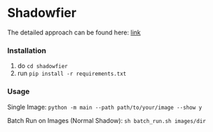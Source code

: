 # Shadowfier
The detailed approach can be found here: [link](https://medium.com/gitconnected/shadowfier-407df70c8ae8)

### Installation
1. do ``cd shadowfier``
2. run ``pip install -r requirements.txt``

### Usage
Single Image:
``python -m main --path path/to/your/image --show y``

Batch Run on Images (Normal Shadow):
``sh batch_run.sh images/dir``
